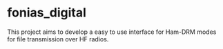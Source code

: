 # fonias_digital
This project aims to develop a easy to use interface for Ham-DRM modes for file transmission over HF radios.
